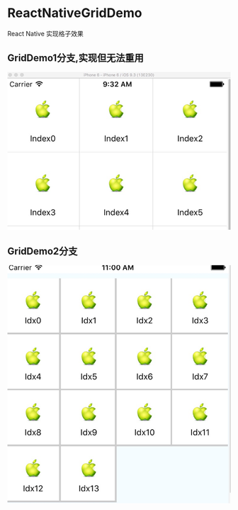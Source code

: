 # ReactNativeGridDemo

React Native 实现格子效果

## GridDemo1分支,实现但无法重用

![简单实现分支效果](./screenshot/001.png)

## GridDemo2分支

![封装的可重用的GridView](./screenshot/002.png)
